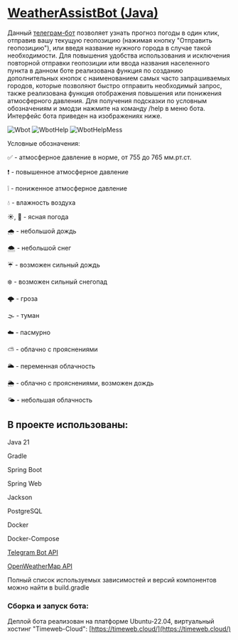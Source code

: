 # [WeatherAssistBot (Java)](https://t.me/Weather_AssistBot)
Данный [телеграм-бот](https://t.me/Weather_AssistBot) позволяет узнать прогноз погоды в один клик, отправив вашу текущую геопозицию (нажимая кнопку "Отправить геопозицию"),
или введя название нужного города в случае такой необходимости. Для повышения удобства использования и исключения повторной отправки геопозиции или ввода названия населенного пункта в данном боте 
реализована функция по созданию дополнительных кнопок с наименованием самых часто запрашиваемых городов, которые позволяют быстро отправить необходимый запрос, также реализована функция отображения повышения или понижения атмосферного давления. Для получения подсказки по условным обозначениям и эмодзи нажмите на команду /help в меню бота. Интерфейс бота приведен на изображениях ниже.

![Wbot](https://github.com/user-attachments/assets/8f78233f-7345-412c-bd23-734607f72136)
![WbotHelp](https://github.com/user-attachments/assets/dd04419f-71db-4305-ae3d-57570fb89b7b)
![WbotHelpMess](https://github.com/user-attachments/assets/e06126c4-7626-453c-8d81-e03107eb1a0c)

Условные обозначения: 

✅ - атмосферное давление в норме, от 755 до 765 мм.рт.ст.

❗️ - повышенное атмосферное давление

❕ - пониженное атмосферное давление

💧 - влажность воздуха

☀️, 🌙 - ясная погода

🌧 - небольшой дождь

🌨 - небольшой снег

☔️ - возможен сильный дождь

❄️ - возможен сильный снегопад

🌩 - гроза

🌫 - туман

☁️ - пасмурно

⛅️ - облачно с прояснениями

🌥 - переменная облачность

🌦 - облачно с прояснениями, возможен дождь

🌤 - небольшая облачность

## В проекте использованы:  
Java 21

Gradle

Spring Boot

Spring Web

Jackson

PostgreSQL

Docker

Docker-Compose

[Telegram Bot API](https://core.telegram.org/bots/api)

[OpenWeatherMap API](https://openweathermap.org/api)

Полный список используемых зависимостей и версий компонентов можно найти в build.gradle

### Сборка и запуск бота:  

Деплой бота реализован на платформе Ubuntu-22.04, виртуальный хостинг "Timeweb-Cloud": [https://timeweb.cloud/](https://timeweb.cloud/)
